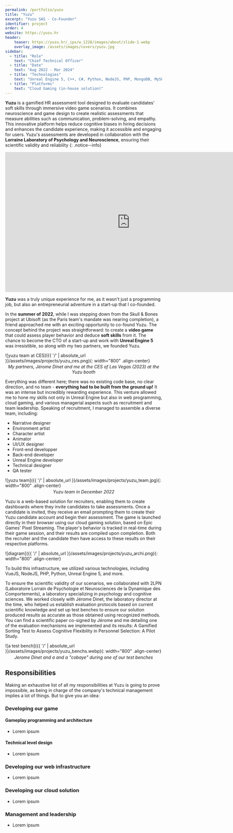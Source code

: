 ```yaml
---
permalink: /portfolio/yuzu
title: "Yuzu"
excerpt: "Yuzu SAS - Co-Founder"
identifier: project
order: 4
website: https://yuzu.hr
header:
    teaser: https://yuzu.hr/_ipx/w_1228/images/about/slide-1.webp
    overlay_image: /assets/images/covers/yuzu.jpg
sidebar:
  - title: "Role"
    text: "Chief Technical Officer"
  - title: "Date"
    text: "Aug 2022 - Mar 2024"
  - title: "Technologies"
    text: "Unreal Engine 5, C++, C#, Python, NodeJS, PHP, MongoDB, MySQL, AWS, Perforce, Git, JIRA"
  - title: "Platforms"
    text: "Cloud Gaming (in-house solution)"
---
```


**Yuzu** is a gamified HR assessment tool designed to evaluate candidates' soft skills through immersive video game scenarios. It combines neuroscience and game design to create realistic assessments that measure abilities such as communication, problem-solving, and empathy. This innovative platform helps reduce cognitive biases in hiring decisions and enhances the candidate experience, making it accessible and engaging for users. Yuzu's assessments are developed in collaboration with the **Lorraine Laboratory of Psychology and Neuroscience**, ensuring their scientific validity and reliability​
{: .notice--info}


<div style = "text-align:center">
  <iframe width="800" height="450" src="https://yuzu.hr/videos/landing-video.webm" title="YouTube video player" frameborder="0" allow="accelerometer; autoplay; clipboard-write; encrypted-media; gyroscope; picture-in-picture; web-share" referrerpolicy="strict-origin-when-cross-origin" allowfullscreen></iframe>
</div>

**Yuzu** was a truly unique experience for me, as it wasn't just a programming job, but also an entrepreneurial adventure in a start-up that I co-founded.

In the **summer of 2022**, while I was stepping down from the Skull & Bones project at Ubisoft (as the Paris team's mandate was nearing completion), a friend approached me with an exciting opportunity to co-found Yuzu. The concept behind the project was straightforward: to create a **video game** that could assess player behavior and deduce **soft skills** from it. The chance to become the CTO of a start-up and work with **Unreal Engine 5** was irresistible, so along with my two partners, we founded Yuzu.

![yuzu team at CES]({{ '/' | absolute_url }}/assets/images/projects/yuzu_ces.png){: width="800" .align-center}
<p style = "text-align:center;margin-top:-0.8em;font-style:italic">My partners, Jérome Dinet and me at the CES of Las Vegas (2023) at the Yuzu booth</p>

Everything was different here; there was no existing code base, no clear direction, and no team - **everything had to be built from the ground up!** It was an intense but incredibly rewarding experience. This venture allowed me to hone my skills not only in Unreal Engine but also in web programming, cloud gaming, and various managerial aspects such as recruitment and team leadership.
Speaking of recruitment, I managed to assemble a diverse team, including:

- Narrative designer
- Environment artist
- Character artist
- Animator
- UI/UX designer
- Front-end developper
- Back-end developer
- Unreal Engine developer
- Technical designer
- QA tester

![yuzu team]({{ '/' | absolute_url }}/assets/images/projects/yuzu_team.jpg){: width="800" .align-center}
<p style = "text-align:center;margin-top:-0.8em;font-style:italic">Yuzu team in December 2022</p>

Yuzu is a web-based solution for recruiters, enabling them to create dashboards where they invite candidates to take assessments. Once a candidate is invited, they receive an email prompting them to create their Yuzu candidate account and begin their assessment. The game is launched directly in their browser using our cloud gaming solution, based on Epic Games' Pixel Streaming. The player's behavior is tracked in real-time during their game session, and their results are compiled upon completion. Both the recruiter and the candidate then have access to these results on their respective platforms.

![diagram]({{ '/' | absolute_url }}/assets/images/projects/yuzu_archi.png){: width="800" .align-center}

To build this infrastructure, we utilized various technologies, including VueJS, NodeJS, PHP, Python, Unreal Engine 5, and more.

To ensure the scientific validity of our scenarios, we collaborated with 2LPN (Laboratoire Lorrain de Psychologie et Neurosciences de la Dynamique des Comportements), a laboratory specializing in psychology and cognitive sciences. We worked closely with Jérome Dinet, the laboratory director at the time, who helped us establish evaluation protocols based on current scientific knowledge and set up test benches to ensure our solution produced results as accurate as those obtained using recognized methods. You can find a scientific paper co-signed by Jérome and me detailing one of the evaluation mechanisms we implemented and its results: A Gamified Sorting Test to Assess Cognitive Flexibility in Personnel Selection: A Pilot Study.

![a test bench]({{ '/' | absolute_url }}/assets/images/projects/yuzu_benchs.webp){: width="800" .align-center}
<p style = "text-align:center;margin-top:-0.8em;font-style:italic">Jerome Dinet and a and a "cobaye" during one of our test benches</p>

## Responsibilities

Making an exhaustive list of all my responsibilities at Yuzu is going to prove impossible, as being in charge of the company's technical management implies a lot of things. But to give you an idea: 

### Developing our game

#### Gameplay programming and architecture
- Lorem ipsum

#### Technical level design
- Lorem ipsum

### Developing our web infrastructure
- Lorem ipsum

### Developing our cloud solution
- Lorem ipsum

### Management and leadership
- Lorem ipsum